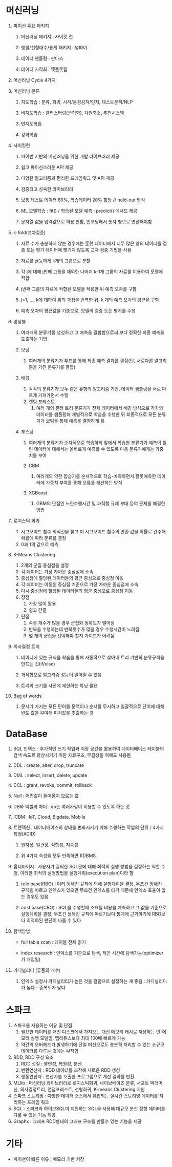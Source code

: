 # 머신러닝

1. 파이선 주요 패키지

   1. 머신러닝 패키지 : 사이킷 런

   2. 행렬/선형대수/통계 패키지 : 넘파이

   3. 데이터 핸들링 : 판다스

   4. 데이터 시각화 : 맷플롯립

      

2. 머신러닝 Cycle 4가지 

   

3. 머신러닝 분류

   1. 지도학습 : 분류, 회귀, 시각/음성감지/인지, 테스트분석/NLP

   2. 비지도학습 : 클러스터링(군집화), 차원축소, 추천시스템

   3. 반지도학습

   4. 강화학습

      

4. 사이킷런

   1. 파이썬 기반의 머신러닝을 위한 개발 라이브러리 제공

   2. 쉽고 파이선스러운 API 제공

   3. 다양한 알고리즘과 편리한 프레임워크 및 API 제공

   4. 검증되고 성숙한 라이브러리

   5. 보통 테스트 데이터 80%, 학습데이터 20% 할당  // hold-out 방식

   6. ML 모델학습 : fit()  / 학습된 모델 예측 : predict() 메서드 제공

   7. 문자열 값을 입력값으로 허용 안함, 인코딩해서 숫자 형으로 변환해야함

      

5. k-fold(교차검증)

   1. 자료 수가 충분하지 않는 경우에는 훈련 데이터에서 너무 많은 양의 데이터를 검증 또는 평가 데이터에 뺏기지 않도록 교차 검증 기법을 사용

   2. 자료를 균등하게 k개의 그룹으로 분할

   3. 각 j에 대해 j번째 그룹을 제외한 나머지 k-1개 그룹의 자료를 이용하여 모델에 적합

   4. j번째 그룹의 자료에 적합된 모델을 적용한 뒤 예측 오차를 구함

   5. j=1, ..., k에 대하여 위의 과정을 반복한 뒤, k 개의 예측 오차의 평균을 구함

   6. 예측 오차의 평균값을 기준으로, 모델의 검증 도는 평가를 수행

      

6. 앙상블 

   1. 여러개의 분류기를 생성하고 그 예측을 결합함으로써 보다 정확한 최종 예측을 도출하는 기법

   2. 보팅

      1. 여러개의 분류기가 투표를 통해 최종 예측 결과를 결정(단, 서로다른 알고리즘을 가진 분류기를 결합)

   3. 배깅

      1. 각각의 분류기가 모두 같은 유형의 알고리즘 기반, 데이터 샘플링을 서로 다르게 가져가면서 수행
      2. 랜텀 포레스트
         1. 여러 개의 결정 트리 분류기가 전체 데이터에서 배깅 방식으로 각자의 데이터를 샘플링해 개별적으로 학습을 수행한 뒤 최종적으로 모든 분류기가 보팅을 통해 예측을 결정하게 됨

   4. 부스팅

      1. 여러개의 분류기가 순차적으로 학습하되 앞에서 학습한 분류기가 예측이 틀린 데이터에 대해서는 올바르게 예측할 수 있도록 다음 분류기에게는 가중치를 부여

      2. GBM 

         1. 여러개의 약한 합습기를 순차적으로 학습-예측하면서 잘못예측한 데이터에 가중치 부여를 통해 오류를 개선하는 방식

      3. XGBoost 

         1. GBM의 단점인 느린수행시간 및 과적합 규제 부대 등의 문제를 해결한 방법

            

7. 로지스틱 회귀 

   1. 시그모이드 함수 최적선을 찾고 이 시그모이드 함수의 반환 값을 확률로 간주해 확률에 따라 분류를 결정
   2. 0과 1의 값으로 예측

8. K-Means Clustering

   1. 2개의 군집 중심점을 설정
   2. 각 데이터는 가장 가까운 중심점에 소속
   3. 중심점에 할당된 데이터들의 평균 중심으로 중심점 이동
   4. 각 데이터는 이동된 중심점 기준으로 가장 가까운 중심점에 소속
   5. 다시 중심점에 할당된 데이터들의 평균 중심으로 중심점 이동
   6. 장점 
      1. 가장 많이 활용
      2. 쉽고 간결
   7. 단점
      1. 속성 개수가 많을 경우 군집화 정확도가 떨어짐
      2. 반복을 수행하는데 반복횟수가 많을 경우 수행시간이 느려짐
      3. 몇 개의 군집을 선택해야 할지 가이드가 어려움

9. 의사결정 트리

   1. 데이터에 있는 규칙을 학습을 통해 자동적으로 찾아내 트리 기반의 분류규칙을 만드는 것(if/else)

   2. 과적합으로 알고리즘 성능이 떨어질 수 있음

   3. 트리의 크기를 사전에 제한하는 튜닝 필요

      

10. Bag of words

    1. 문서가 가지는 모든 단어를 문맥이나 순서를 무시하고 일괄적으로 단어에 대해 빈도 값을 부여해 피처값을 추출하는 것

# DataBase

1. SQL 인덱스 : 추가적인 쓰기 작업과 저장 공간을 활용하여 데이터베이스 테이블의 검색 속도르 향상시키기 위한 자료구조, 무결성을 위해도 사용됨

   

2. DDL : create, alter, drop, truncate

   

3. DML : select, insert, delete, update

   

4. DCL : grant, revoke, commit, rollback

   

5. Null : 어떤값이 들어올지 모르는 값

   

6. DB와 엑셀의 차이  : db는 여러사람이 이용할 수 있도록 하는 것

   

7. ICBM : IoT, Cloud, Bigdata, Mobile

   

8. 트랜잭션 : 데이터베이스의 상태를 변화시키기 위해 수행하는 작업의 단위 / 4가지 특정(ACID)

   1. 원자성, 일관성, 적합성, 지속성

   2. 위 4가지 속성을 모두 만족하면 RDBMS

      

9. 옵티마이저 : 사용자가 질의한 SQL문에 대해 최적의 실행 방법을 결정하는 역할 수행, 이러한 최적의 실행방법을 실행계획(execution plan)이라 함

   1. rule base(RBO) : 미리 정해진 규칙에 의해 실행계획을 결정, 무조건 정해진 규칙을 따르고 인덱스가 있으면 무조건 인덱스를 타기 때문에 인덱스 효율이 없는 경우도 있음

   2. cost base(CBO) : SQL을 수행할때 소요될 비용을 예측하고 그 값을 기준으로 실행계획을 결정, 무조건 정해진 규칙에 따르기보다 통계에 근거하기에 RBO보다 최적화된 판단이 나올 수 있다

      

10. 탐색방법

    - full table scan : 테이블 전체 읽기

    - index research : 인덱스를 기준으로 탐색, 적은 시간에 탐색가능(optimizer가 개입됨)

      

11. 카디널리디 (튜플의 개수)

    1. 인덱스 설정시 카디널리티가 높은 것을 컬럼으로 설정하는 게 좋음 : 카디널리디가 높다 - 중복도가 낮다



# 스파크

1. 스파크를 사용하는 이유 및 단점
   1. 필요한 데이터를 매번 디스크에서 가져오는 대신 메모리 캐시로 저장하는 인-메모리 실행 모델임, 맵리듀스보다 최대 100배 빠르게 가능
   2. 약간의 오버헤드가 발생하기에 단일 머신으로도 충분히 처리할 수 있는 소규모 데이터를 다루는 것에는 부적합
2. RDD, RDD 구성 요소 
   1. RDD 성질 : 불변성, 복원성, 분산
   2. 변환연산자 : RDD 데이터를 조작해 새로운 RDD 생성
   3. 행동연산자 : 연산자를 호출한 프로그램으로 계산 결과를 반환
3. MLlib : 머신러닝 라이브러리로 로지스틱회귀, 나이브베이즈 분류, 서포트 벡터머신, 의사결정트리, 랜덤포레스트, 선형회귀, K-means Clustering 지원
4. 스파크 스트리밍 : 다양한 데이터 소스에서 유입되는 실시간 스트리밍 데이터를 처리하는 프레임 워크
5. SQL : 스파크와 하이브SQL이 지원하는 SQL을 사용해 대규모 분산 정형 데이터를 다룰 수 있는 기능 제공
6. Graphx : 그래프 RDD형태의 그래프 구조를 만들수 있는 기능을 제공

# 기타

- 파이선이 빠른 이유 : 메모리 기반 저장